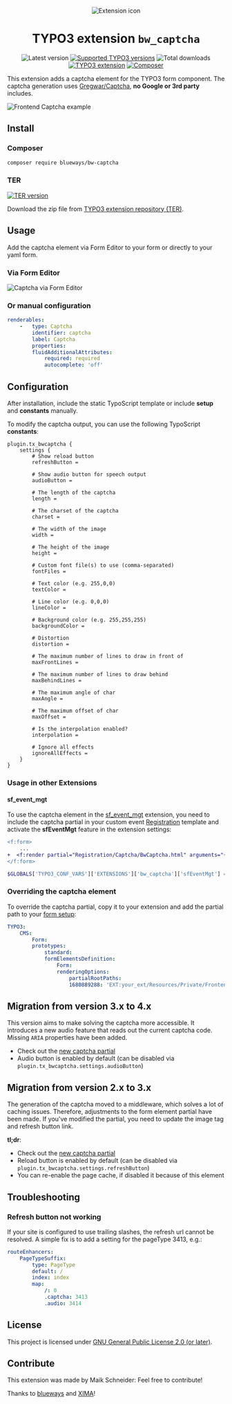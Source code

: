 <div align="center">

![Extension icon](Resources/Public/Icons/Extension.svg)

# TYPO3 extension `bw_captcha`

![Latest version](https://typo3-badges.dev/badge/bw_captcha/version/shields.svg)
[![Supported TYPO3 versions](https://typo3-badges.dev/badge/bw_captcha/typo3/shields.svg)](https://extensions.typo3.org/extension/bw_captcha)
![Total downloads](https://typo3-badges.dev/badge/bw_captcha/downloads/shields.svg)
[![TYPO3 extension](https://typo3-badges.dev/badge/bw_captcha/extension/shields.svg)](https://extensions.typo3.org/extension/bw_captcha)
[![Composer](https://typo3-badges.dev/badge/bw_captcha/composer/shields.svg)](https://packagist.org/packages/blueways/bw-captcha)

</div>

This extension adds a captcha element for the TYPO3 form component. The captcha generation
uses [Gregwar/Captcha](https://github.com/Gregwar/Captcha), **no Google or 3rd party** includes.

![Frontend Captcha example](Documentation/Images/Example.jpg)

## Install

### Composer

```bash
composer require blueways/bw-captcha
```

### TER

[![TER version](https://typo3-badges.dev/badge/bw_captcha/version/shields.svg)](https://extensions.typo3.org/extension/bw_captcha)

Download the zip file from
[TYPO3 extension repository (TER)](https://extensions.typo3.org/extension/bw_captcha).

## Usage

Add the captcha element via Form Editor to your form or directly to your yaml form.

### Via Form Editor

![Captcha via Form Editor](Documentation/Images/Example2.jpg)

### Or manual configuration

```yaml
renderables:
    -   type: Captcha
        identifier: captcha
        label: Captcha
        properties:
        fluidAdditionalAttributes:
            required: required
            autocomplete: 'off'
```

## Configuration

After installation, include the static TypoScript template or include **setup** and **constants** manually.

To modify the captcha output, you can use the following TypoScript **constants**:

```typo3_typoscript
plugin.tx_bwcaptcha {
    settings {
        # Show reload button
        refreshButton =

        # Show audio button for speech output
        audioButton =

        # The length of the captcha
        length =

        # The charset of the captcha
        charset =

        # The width of the image
        width =

        # The height of the image
        height =

        # Custom font file(s) to use (comma-separated)
        fontFiles =

        # Text color (e.g. 255,0,0)
        textColor =

        # Line color (e.g. 0,0,0)
        lineColor =

        # Background color (e.g. 255,255,255)
        backgroundColor =

        # Distortion
        distortion =

        # The maximum number of lines to draw in front of
        maxFrontLines =

        # The maximum number of lines to draw behind
        maxBehindLines =

        # The maximum angle of char
        maxAngle =

        # The maximum offset of char
        maxOffset =

        # Is the interpolation enabled?
        interpolation =

        # Ignore all effects
        ignoreAllEffects =
    }
}
```

### Usage in other Extensions

#### sf_event_mgt

To use the captcha element in the [sf_event_mgt](https://github.com/derhansen/sf_event_mgt/) extension, you need to include the captcha
partial in your custom
event [Registration](https://github.com/derhansen/sf_event_mgt/blob/main/Resources/Private/Templates/Event/Registration.html) template and
activate the **sfEventMgt** feature in the extension settings:

```diff
<f:form>
    ...
+  <f:render partial="Registration/Captcha/BwCaptcha.html" arguments="{_all}" />
</f:form>
```

```php
$GLOBALS['TYPO3_CONF_VARS']['EXTENSIONS']['bw_captcha']['sfEventMgt'] = 1;
```

### Overriding the captcha element

To override the captcha partial, copy it to your extension and add the partial path to
your [form setup](https://docs.typo3.org/c/typo3/cms-form/main/en-us/I/Concepts/Configuration/Index.html#yaml-registration-for-the-frontend):

```yaml
TYPO3:
    CMS:
        Form:
        prototypes:
            standard:
            formElementsDefinition:
                Form:
                renderingOptions:
                    partialRootPaths:
                    1680889288: 'EXT:your_ext/Resources/Private/Frontend/Partials/'
```

## Migration from version 3.x to 4.x

This version aims to make solving the captcha more accessible. It introduces a new audio feature that reads out the
current captcha code. Missing `ARIA` properties have been added.

* Check out
the [new captcha partial](https://github.com/maikschneider/bw_captcha/blob/master/Resources/Private/Frontend/Partials/Captcha.html)
* Audio button is enabled by default (can be disabled via `plugin.tx_bwcaptcha.settings.audioButton`)

## Migration from version 2.x to 3.x

The generation of the captcha moved to a middleware, which solves a lot of caching issues. Therefore, adjustments to the
form element partial have been made. If you've modified the partial, you need to update the image tag and refresh button
link.

**tl;dr**:

* Check out
the [new captcha partial](https://github.com/maikschneider/bw_captcha/blob/master/Resources/Private/Frontend/Partials/Captcha.html)
* Reload button is enabled by default (can be disabled via `plugin.tx_bwcaptcha.settings.refreshButton`)
* You can re-enable the page cache, if disabled it because of this element

## Troubleshooting

### Refresh button not working

If your site is configured to use trailing slashes, the refresh url cannot be resolved. A simple fix is to add a setting
for the pageType 3413, e.g.:

```yaml
routeEnhancers:
    PageTypeSuffix:
        type: PageType
        default: /
        index: index
        map:
            /: 0
            .captcha: 3413
            .audio: 3414
```

## License

This project is licensed under [GNU General Public License 2.0 (or later)](LICENSE.md).

## Contribute

This extension was made by Maik Schneider: Feel free to contribute!

Thanks to [blueways](https://www.blueways.de/) and [XIMA](https://www.xima.de/)!
